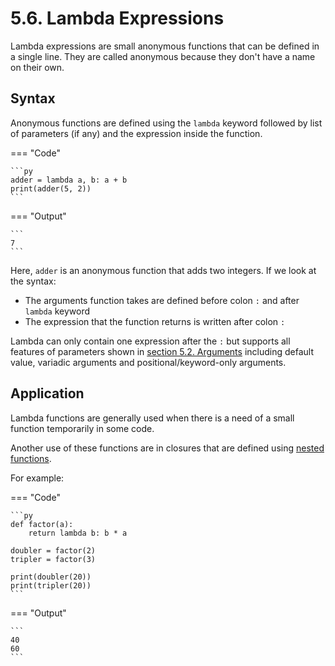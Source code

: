 # 5.6. Lambda Expressions
Lambda expressions are small anonymous functions that can be defined in a single line. They
are called anonymous because they don't have a name on their own.

## Syntax
Anonymous functions are defined using the `lambda` keyword followed by list of parameters (if 
any) and the expression inside the function.

=== "Code"

    ```py
    adder = lambda a, b: a + b
    print(adder(5, 2))
    ```

=== "Output"

    ```
    7
    ```

Here, `adder` is an anonymous function that adds two integers. If we look at the syntax:

- The arguments function takes are defined before colon `:` and after `lambda` keyword
- The expression that the function returns is written after colon `:`

Lambda can only contain one expression after the `:` but supports all features of parameters
shown in [section 5.2. Arguments](./arguments.md) including default value, variadic arguments
and positional/keyword-only arguments.

## Application
Lambda functions are generally used when there is a need of a small function temporarily in
some code.

Another use of these functions are in closures that are defined using [nested functions](./return-value.md#returning-nested-functions).

For example:

=== "Code"

    ```py
    def factor(a):
        return lambda b: b * a

    doubler = factor(2)
    tripler = factor(3)

    print(doubler(20))
    print(tripler(20))
    ```

=== "Output"

    ```
    40
    60
    ```
